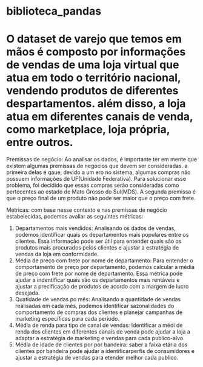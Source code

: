 # biblioteca_pandas

# O dataset de varejo que temos em mãos é composto por informações de vendas de uma loja virtual que atua em todo o território nacional, vendendo produtos de diferentes despartamentos. além disso, a loja atua em diferentes canais de venda, como marketplace, loja própria, entre outros.

Premissas de negócio:
Ao analisar os dados, é importante ter em mente que existem algumas premissas de negócios que devem ser consideradas. a primeira delas é qaue, devido a um ero no sistema, algumas compras não possuem informações de UF(Unidade Federativa). Para solucionar esse problema, foi decidido que essas compras serão consideradas como pertecentes ao estado de Mato Grosso do Sul(MDS). A segunda premissa é que o preço final de um produto não pode ser maior que o preço com frete.

Métricas:
com base nesse contexto e nas premissas de negócio estabelecidas, podemos avaliar as seguintes métricas:

1. Departamentos mais vendidos: Analisando os dados de vendas, podemos identificar quais os departamentos mais populares entre os clientes. Essa informação pode ser útil para entender quais são os produtos mais procurados pelos clientes e ajustar a estratégia de vendas da loja em conformidade.
2. Média de preço com frete por nome de departamento: Para entender o comportamento de preço por departamento, podemos calcular a média de preço com frete por nome de departamento. Essa métrica pode ajudar a indentificar quais são os departamentos mais rentáveis e ajustar a precificação de produtos de acordo com a margem de lucro desejada.
3. Quatidade de vendas po mês: Analisando a quantidade de vendas realisadas em cada mês, podemos identificar sazonalidades do comportamento de compras dos clientes e planejar campanhas de marketing específicas para cada periodo.
4. Média de renda para tipo de canal de vendas: Identificar a médi de renda dos clientes em diferentes canais de venda pode ajudar a loja a adaptar a estratégia de marketing e vendas para cada publico-alvo.
5. Média de idade de clientes por por bandeira: saber a faixa etária dos clientes por bandeira pode ajudar a identificarperfis de consumidores e ajustar a estratégia de vendas para etender melhor cada publico.   
